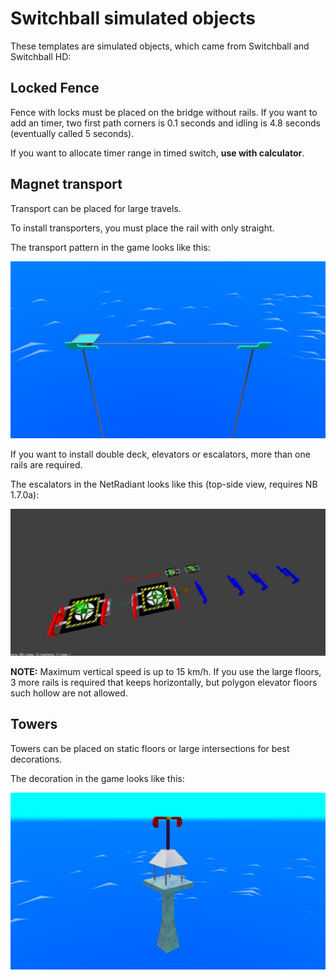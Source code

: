 # Switchball simulated objects
These templates are simulated objects, which came from Switchball and Switchball HD:

## Locked Fence
Fence with locks must be placed on the bridge without rails.
If you want to add an timer, two first path corners is 0.1 seconds and idling is 4.8 seconds (eventually called 5 seconds).

If you want to allocate timer range in timed switch, **use with calculator**.

## Magnet transport
Transport can be placed for large travels.

To install transporters, you must place the rail with only straight.

The transport pattern in the game looks like this:

![template-transporters](img/examples/magnet-transport.jpg)

If you want to install double deck, elevators or escalators, more than one rails are required.

The escalators in the NetRadiant looks like this (top-side view, requires NB 1.7.0a):

![template-escalators](img/examples/escalators-quad-switch.jpg)

**NOTE:** Maximum vertical speed is up to 15 km/h. If you use the large floors, 3 more rails is required that keeps horizontally, but polygon elevator floors such hollow are not allowed.

## Towers
Towers can be placed on static floors or large intersections for best decorations.

The decoration in the game looks like this:

![template-tower](img/examples/tower.jpg)